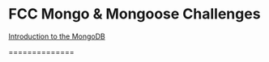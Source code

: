 FCC Mongo & Mongoose Challenges
===============================

[Introduction to the MongoDB](https://learn.freecodecamp.org/apis-and-microservices/mongodb-and-mongoose)

==============
